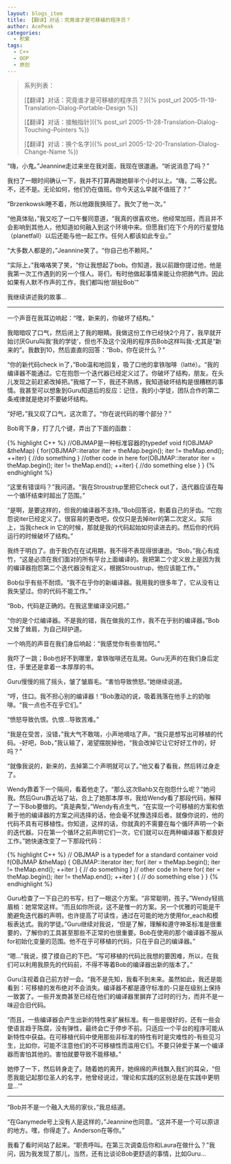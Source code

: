```yaml
---
layout: blogs_item
title: 【翻译】对话：究竟谁才是可移植的程序员？
author: AcePeak
categories:
  - 积累
tags:
  - C++
  - OOP
  - 原创
---
```


> 系列列表：
>
> [【翻译】对话：究竟谁才是可移植的程序员？]({% post_url 2005-11-19-Translation-Dialog-Portable-Design %})
>
> [【翻译】对话：接触指针]({% post_url 2005-11-28-Translation-Dialog-Touching-Pointers %})
>
> [【翻译】对话：换个名字]({% post_url 2005-12-20-Translation-Dialog-Change-Name %})

“嗨，小鬼。”Jeannine走过来坐在我对面，我现在很邋遢。“听说消息了吗？”

我扫了一眼时间确认一下，我并不打算再跟她聊半个小时以上。“嗨，二等公民。不，还不是。无论如何，他们仍在值班。你今天这么早就不值班了？”

“Brzenkowski睡不着，所以他跟我换班了。我欠了他一次。”

“他真体贴，”我又吃了一口午餐同意道，“我真的很喜欢他，他经常加班，而且并不会影响到其他人，他知道如何融入到这个环境中来。但愿我们在下个月的行星登陆（planetfall）以后还能与他一起工作。任何人都该如此专业。”

“大多数人都是的，”Jeannine笑了。“你自己也不赖阿。”

“实际上，”我咯咯笑了笑，“你让我想起了bob。你知道，我以前跟你提过他，他是我第一次工作遇到的另一个怪人。哥们，有时他做起事情来能让你把肺气炸。因此如果有人默不作声的工作，我们都叫他‘胡扯Bob'”

我继续讲述我的故事...

---------------------------------------------

一个声音在我耳边响起：“嘿，新来的，你破坏了结构。”

我暗暗叹了口气，然后闭上了我的眼睛。我做这份工作已经快2个月了，我早就开始讨厌Guru叫我‘我的学徒’，但也不及这个没用的程序员Bob这样叫我-尤其是“新来的”。我数到10，然后直直的回答：“Bob，你在说什么？”

“你的新代码check in了，”Bob温和地回复，吸了口他的拿铁咖啡（latté）。“我的编译器不能通过。它在抱怨一个迭代器已经定义过了。你破坏了结构，朋友。在头儿发现之前赶紧改掉把。”我缩了一下，我还不熟练，我知道破坏结构是很糟糕的事情。我甚至可以想象到Guru知道后的反应：记住，我的小学徒，团队合作的第二条戒律就是绝对不要破坏结构。

“好吧，”我又叹了口气，这次乖了。“你在说代码的哪个部分？”

Bob弯下身，打了几个键，弄出了下面的函数：


{% highlight C++ %}
//OBJMAP是一种标准容器的typedef
void f(OBJMAP &theMap)
{
 for(OBJMAP::iterator iter = theMap.begin();
     iter != theMap.end();
     ++iter)
 {
 //do something
 }
 //other code in here
 for(OBJMAP::iterator iter = theMap.begin();
     iter != theMap.end();
     ++iter)
 {
 //do something else
 }
}
{% endhighlight %}


“这里有错误吗？”我问道。“我在Stroustrup里把它check out了，迭代器应该在每一个循环结束时超出了范围。”

“是啊，是要这样的，但我的编译器不支持。”Bob回答说，剔着自己的牙齿。“它抱怨说iter已经定义了。很容易的更改吧，仅仅只是去掉iter的第二次定义。实际上，当我check in 它的时候，那就是我的代码起始如何读进去的。然后你的代码运行的时候破坏了结构。”

我终于明白了。由于我仍在在试用期，我不得不表现得很谦逊。“Bob，”我心有成竹，“这是必须在我们面对的所有平台上面编译的。我把第二个定义放上是因为我的编译器抱怨第二个迭代器没有定义，根据Stroustrup，他应该能工作。”

Bob似乎有些不耐烦。“我不在乎你的新编译器。我用我的很多年了，它从没有让我失望过。你的代码不能工作。”

“Bob，代码是正确的。在我这里编译没问题。”

“你的是个烂编译器。不是我的错，我在做我的工作，我不在乎别的编译器。”Bob又耸了耸肩，为自己辩护道。

一个响亮的声音在我们身后响起：“我感觉你有些害怕阿。”

我吓了一跳；Bob也好不到哪里，拿铁咖啡还在乱晃。Guru无声的在我们身后定住，手里还是拿着一本厚厚的书。

Guru慢慢的摇了摇头，皱了皱眉毛。“害怕导致愤怒。”她继续说道。

“哼，住口。我不担心别的编译器！”Bob激动的说，吸着溅落在他手上的奶咖啡。“我一点也不在乎它们。”

“愤怒导致仇恨。仇恨...导致苦难。”

“我是在受苦，没错，”我大气不敢喘，小声地嘀咕了声。“我只是想写出可移植的代码。-好吧，Bob，”我认输了，渴望摆脱掉他，“我会改掉它让它好好工作的，好吗？”

“就像我说的，新来的，去掉第二个声明就可以了。”他又看了看我，然后转过身走了。

Wendy靠着下一个隔间，看着他走了。“那么这次Bahb又在抱怨什么呢？”她问我。然后Guru靠近站了站，合上了她那本厚书，我给Wendy看了那段代码，解释了一下Bob要做的。“真是典型，”Wendy有点生气，“在实现一个可移植的方案和依赖于他的编译器的方案之间选择的话，他会毫不犹豫选择后者。就像你说的，他的代码不具有可移植性。你知道，这样的话，你就真的不需要在每个循环声明一个新的迭代器。只在第一个循环之前声明它们一次，它们就可以在两种编译器下都良好工作。”她快速改变了一下那段代码：


{% highlight C++ %}
// OBJMAP is a typedef for a standard container
void f(OBJMAP &theMap)
{
    OBJMAP::iterator iter;
    for( iter = theMap.begin();
         iter != theMap.end();
         ++iter ) {
        // do something
    }
    // other code in here
    for( iter = theMap.begin();
         iter != theMap.end();
         ++iter ) {
    // do something else
    }
}
{% endhighlight %}


Guru检查了一下自己的书写，扫了一眼这个方案。“非常聪明，孩子。”Wendy轻挑眉梢：她常常这样。“而且如你所说，这不是惟一的方案。另一个优雅的可能是干脆避免迭代器的声明，也许提高了可读性，通过在可能的地方使用for_each和模板表达式。我的学徒。”Guru继续对我说，“但是了解，理解和遵守神圣标准是很重要的，了解你的工具甚至那些不正常的也很重要。Bob在使用的那个编译器不服从for初始化变量的范围。他不在乎可移植的代码，只在乎自己的编译器。”

“嗯...”我说，摸了摸自己的下巴。“写可移植的代码比我想的要困难，所以，在我们可以利用我原先的代码前，不得不等着Bob的编译器出新的版本了。”

Guru注视着自己前方好一会。“我不是先知，我看不到未来。虽然如此，我还是能看到：可移植的发布绝对不会消失。编译器不都是遵守标准的-只是在级别上保持一致罢了。一些开发商甚至已经在他们的编译器里摒弃了过时的行为，而并不是一味迎合旧代码。

“而且，一些编译器会产生出新的特性来扩展标准。有一些是很好的，还有一些会使语言趋于陈腐，没有弹性，最终会亡于停步不前。只适应一个平台的程序可能从新特性中获益。在可移植代码中使用那些非标准的特性有时是灾难性的-有些见习生，比如你，可能不注意他们的不可移植性而滥用它们。不要只钟爱于某一个编译器而害怕其他的。害怕就要导致不能移植。”

她停了一下，然后转身走了。随着她的离开，她绵绵的声线飘入我们的耳朵，“但愿我能记起那位圣人的名字，他曾经说过，‘理论和实践的区别总是在实践中更明显...’”

-----------------------------------------------------

“Bob并不是一个融入大局的家伙，”我总结道。

“在Ganymede号上没有人是这样的，”Jeannine也同意。“这并不是一个可以原谅的地方。嘿，你得走了。Anderson在等你。”

我看了看时间站了起来。“职责呼叫。在第三次调查后你和Laura在做什么？”我问，因为我发现了那儿，当然，还有比谈论Bob更舒适的事情，比如Guru...

